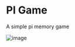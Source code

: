 # PI Game
A simple pi memory game


![image](https://user-images.githubusercontent.com/66825034/211857356-885456f6-0d63-4489-893e-6face943b9a7.png)
